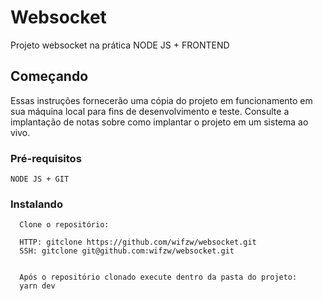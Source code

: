 # Websocket

Projeto websocket na prática NODE JS + FRONTEND

## Começando

Essas instruções fornecerão uma cópia do projeto em funcionamento em sua máquina local para fins de desenvolvimento e teste. Consulte a implantação de notas sobre como implantar o projeto em um sistema ao vivo.

### Pré-requisitos
```
NODE JS + GIT
```

### Instalando
``` 
  Clone o repositório: 
  
  HTTP: gitclone https://github.com/wifzw/websocket.git
  SSH: gitclone git@github.com:wifzw/websocket.git
  

  Após o repositório clonado execute dentro da pasta do projeto:
  yarn dev
```

